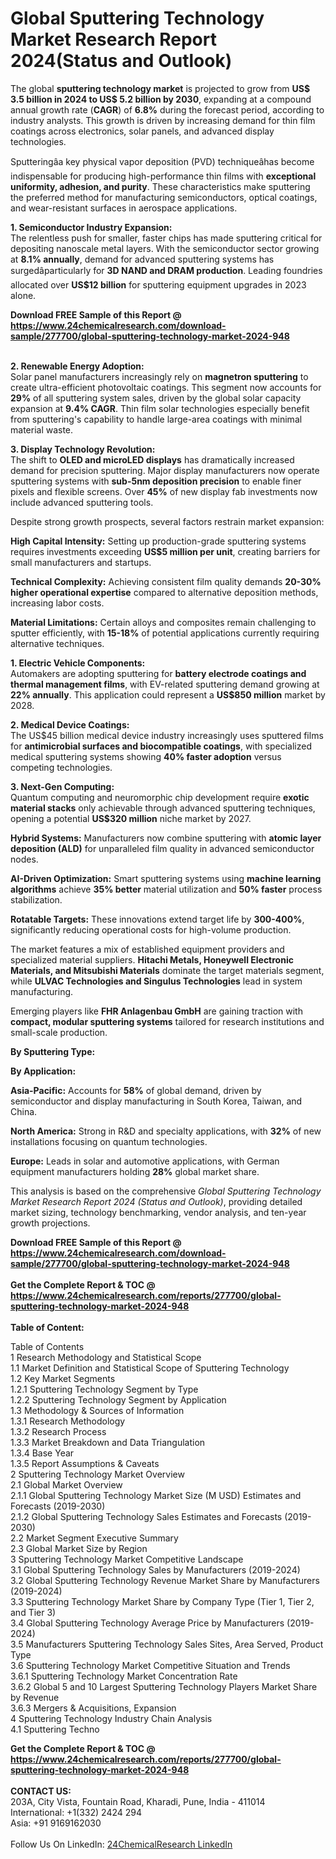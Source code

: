 <h1>Global Sputtering Technology Market Research Report 2024(Status and Outlook)</h1><p>The global <strong>sputtering technology market</strong> is projected to grow from <strong>US$ 3.5 billion in 2024 to US$ 5.2 billion by 2030</strong>, expanding at a compound annual growth rate (<strong>CAGR</strong>) of <strong>6.8%</strong> during the forecast period, according to industry analysts. This growth is driven by increasing demand for thin film coatings across electronics, solar panels, and advanced display technologies.</p><p>Sputteringâa key physical vapor deposition (PVD) techniqueâhas become indispensable for producing high-performance thin films with <strong>exceptional uniformity, adhesion, and purity</strong>. These characteristics make sputtering the preferred method for manufacturing semiconductors, optical coatings, and wear-resistant surfaces in aerospace applications.</p><p><strong>1. Semiconductor Industry Expansion:</strong><br>
The relentless push for smaller, faster chips has made sputtering critical for depositing nanoscale metal layers. With the semiconductor sector growing at <strong>8.1% annually</strong>, demand for advanced sputtering systems has surgedâparticularly for <strong>3D NAND and DRAM production</strong>. Leading foundries allocated over <strong>US$12 billion</strong> for sputtering equipment upgrades in 2023 alone.</p><div><b>Download FREE Sample of this Report @ 
            <a href="https://www.24chemicalresearch.com/download-sample/277700/global-sputtering-technology-market-2024-948">
            https://www.24chemicalresearch.com/download-sample/277700/global-sputtering-technology-market-2024-948</a></b></div><br><p><strong>2. Renewable Energy Adoption:</strong><br>
Solar panel manufacturers increasingly rely on <strong>magnetron sputtering</strong> to create ultra-efficient photovoltaic coatings. This segment now accounts for <strong>29%</strong> of all sputtering system sales, driven by the global solar capacity expansion at <strong>9.4% CAGR</strong>. Thin film solar technologies especially benefit from sputtering's capability to handle large-area coatings with minimal material waste.</p><p><strong>3. Display Technology Revolution:</strong><br>
The shift to <strong>OLED and microLED displays</strong> has dramatically increased demand for precision sputtering. Major display manufacturers now operate sputtering systems with <strong>sub-5nm deposition precision</strong> to enable finer pixels and flexible screens. Over <strong>45%</strong> of new display fab investments now include advanced sputtering tools.</p><p>Despite strong growth prospects, several factors restrain market expansion:</p><p><strong>High Capital Intensity:</strong> Setting up production-grade sputtering systems requires investments exceeding <strong>US$5 million per unit</strong>, creating barriers for small manufacturers and startups.</p><p><strong>Technical Complexity:</strong> Achieving consistent film quality demands <strong>20-30% higher operational expertise</strong> compared to alternative deposition methods, increasing labor costs.</p><p><strong>Material Limitations:</strong> Certain alloys and composites remain challenging to sputter efficiently, with <strong>15-18%</strong> of potential applications currently requiring alternative techniques.</p><p><strong>1. Electric Vehicle Components:</strong><br>
Automakers are adopting sputtering for <strong>battery electrode coatings and thermal management films</strong>, with EV-related sputtering demand growing at <strong>22% annually</strong>. This application could represent a <strong>US$850 million</strong> market by 2028.</p><p><strong>2. Medical Device Coatings:</strong><br>
The US$45 billion medical device industry increasingly uses sputtered films for <strong>antimicrobial surfaces and biocompatible coatings</strong>, with specialized medical sputtering systems showing <strong>40% faster adoption</strong> versus competing technologies.</p><p><strong>3. Next-Gen Computing:</strong><br>
Quantum computing and neuromorphic chip development require <strong>exotic material stacks</strong> only achievable through advanced sputtering techniques, opening a potential <strong>US$320 million</strong> niche market by 2027.</p><p><strong>Hybrid Systems:</strong> Manufacturers now combine sputtering with <strong>atomic layer deposition (ALD)</strong> for unparalleled film quality in advanced semiconductor nodes.</p><p><strong>AI-Driven Optimization:</strong> Smart sputtering systems using <strong>machine learning algorithms</strong> achieve <strong>35% better</strong> material utilization and <strong>50% faster</strong> process stabilization.</p><p><strong>Rotatable Targets:</strong> These innovations extend target life by <strong>300-400%</strong>, significantly reducing operational costs for high-volume production.</p><p>The market features a mix of established equipment providers and specialized material suppliers. <strong>Hitachi Metals, Honeywell Electronic Materials, and Mitsubishi Materials</strong> dominate the target materials segment, while <strong>ULVAC Technologies and Singulus Technologies</strong> lead in system manufacturing.</p><p>Emerging players like <strong>FHR Anlagenbau GmbH</strong> are gaining traction with <strong>compact, modular sputtering systems</strong> tailored for research institutions and small-scale production.</p><p><strong>By Sputtering Type:</strong></p><p><strong>By Application:</strong></p><p><strong>Asia-Pacific:</strong> Accounts for <strong>58%</strong> of global demand, driven by semiconductor and display manufacturing in South Korea, Taiwan, and China.</p><p><strong>North America:</strong> Strong in R&amp;D and specialty applications, with <strong>32%</strong> of new installations focusing on quantum technologies.</p><p><strong>Europe:</strong> Leads in solar and automotive applications, with German equipment manufacturers holding <strong>28%</strong> global market share.</p><p>This analysis is based on the comprehensive <em>Global Sputtering Technology Market Research Report 2024 (Status and Outlook)</em>, providing detailed market sizing, technology benchmarking, vendor analysis, and ten-year growth projections.</p><div><b>Download FREE Sample of this Report @ 
            <a href="https://www.24chemicalresearch.com/download-sample/277700/global-sputtering-technology-market-2024-948">
            https://www.24chemicalresearch.com/download-sample/277700/global-sputtering-technology-market-2024-948</a></b></div><br><div><b>Get the Complete Report & TOC @ 
            <a href="https://www.24chemicalresearch.com/reports/277700/global-sputtering-technology-market-2024-948">
            https://www.24chemicalresearch.com/reports/277700/global-sputtering-technology-market-2024-948</a></b></div><br>
            <b>Table of Content:</b><p>Table of Contents<br />
1 Research Methodology and Statistical Scope<br />
1.1 Market Definition and Statistical Scope of Sputtering Technology<br />
1.2 Key Market Segments<br />
1.2.1 Sputtering Technology Segment by Type<br />
1.2.2 Sputtering Technology Segment by Application<br />
1.3 Methodology & Sources of Information<br />
1.3.1 Research Methodology<br />
1.3.2 Research Process<br />
1.3.3 Market Breakdown and Data Triangulation<br />
1.3.4 Base Year<br />
1.3.5 Report Assumptions & Caveats<br />
2 Sputtering Technology Market Overview<br />
2.1 Global Market Overview<br />
2.1.1 Global Sputtering Technology Market Size (M USD) Estimates and Forecasts (2019-2030)<br />
2.1.2 Global Sputtering Technology Sales Estimates and Forecasts (2019-2030)<br />
2.2 Market Segment Executive Summary<br />
2.3 Global Market Size by Region<br />
3 Sputtering Technology Market Competitive Landscape<br />
3.1 Global Sputtering Technology Sales by Manufacturers (2019-2024)<br />
3.2 Global Sputtering Technology Revenue Market Share by Manufacturers (2019-2024)<br />
3.3 Sputtering Technology Market Share by Company Type (Tier 1, Tier 2, and Tier 3)<br />
3.4 Global Sputtering Technology Average Price by Manufacturers (2019-2024)<br />
3.5 Manufacturers Sputtering Technology Sales Sites, Area Served, Product Type<br />
3.6 Sputtering Technology Market Competitive Situation and Trends<br />
3.6.1 Sputtering Technology Market Concentration Rate<br />
3.6.2 Global 5 and 10 Largest Sputtering Technology Players Market Share by Revenue<br />
3.6.3 Mergers & Acquisitions, Expansion<br />
4 Sputtering Technology Industry Chain Analysis<br />
4.1 Sputtering Techno</p><div><b>Get the Complete Report & TOC @ 
            <a href="https://www.24chemicalresearch.com/reports/277700/global-sputtering-technology-market-2024-948">
            https://www.24chemicalresearch.com/reports/277700/global-sputtering-technology-market-2024-948</a></b></div><br><b>CONTACT US:</b><br>
            203A, City Vista, Fountain Road, Kharadi, Pune, India - 411014<br>
            International: +1(332) 2424 294<br>
            Asia: +91 9169162030 <br><br>
            Follow Us On LinkedIn: <a href="https://www.linkedin.com/company/24chemicalresearch/">24ChemicalResearch LinkedIn</a>